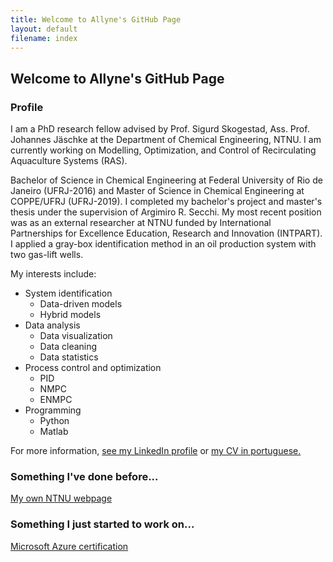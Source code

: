 ```yaml
---
title: Welcome to Allyne's GitHub Page
layout: default
filename: index
--- 
```


## Welcome to Allyne's GitHub Page

### Profile

I am a PhD research fellow advised by Prof. Sigurd Skogestad, Ass. Prof. Johannes Jäschke at the Department of Chemical Engineering, NTNU. I am currently working on Modelling, Optimization, and Control of Recirculating Aquaculture Systems (RAS).

Bachelor of Science in Chemical Engineering at Federal University of Rio de Janeiro (UFRJ-2016) and Master of Science in Chemical Engineering at COPPE/UFRJ (UFRJ-2019).  I completed my bachelor's project and master's thesis under the supervision of Argimiro R. Secchi. My most recent position was as an external researcher at NTNU funded by International Partnerships for Excellence Education, Research and Innovation (INTPART). I applied a gray-box identification method in an oil production system with two gas-lift wells. 

My interests include:

* System identification
    * Data-driven models
    * Hybrid models
* Data analysis
    * Data visualization
    * Data cleaning
    * Data statistics
* Process control and optimization
    * PID
    * NMPC
    * ENMPC
* Programming
    * Python
    * Matlab

For more information, [see my LinkedIn profile](https://www.linkedin.com/in/allyne-dos-santos) or <a href="CVs/CV_resume_allyne_PORT.pdf" class="image fit">my CV in portuguese.</a>

### Something I've done before...
[My own NTNU webpage](https://folk.ntnu.no/allyned/)


### Something I just started to work on...
[Microsoft Azure certification](https://docs.microsoft.com/en-us/users/allyne-dos-santos)

